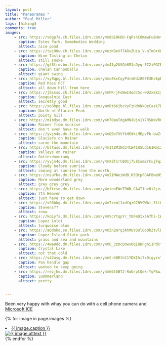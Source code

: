 ```yaml
--- 
layout: post
title: "Panaoramas "
author: "Paul Miller"
tags: [hiking]
comments: true
images: 
    - src: https://v0gp7a.ch.files.1drv.com/y4m8bE9kDD-FqPshCOKmwFuBHnvg3GaLMdIEE5EGGvW2Q8j0ZPbIaJ22zTxiNr-h4Xz7ao6rSXwL6S__cY8nzm_yrWGWqNq4q0QBHO2f9wBWG83zEsB6CDNQb__P0cebJSR1lXPMEujqrdXLOvEREozSCxTLpO6l2CNbyO4E_VoylyuP2cFtb5c1gqWrsW9JKja5ItDJL6UXDMrHKa6_R5_dA
      caption: Estes Park. Somebodies Wedding
      alttext: nice pond
    - src: https://tej00w.ch.files.1drv.com/y4mzK9eVf7ARvZUio_V-nTmOrXLEbB1-ezohmnpA9scff-S1HqDw4L839eH9kd8i1SzyJ5h7KWoKnYKBKc1W-zkIThH-R0ioaA-tcAW9jG53mWKmo9buuw1-X1pUIyAIyChoyB8UjD3J67VbE4E8VmApp5SiOjfXI1kUvN5N5RT-jlVyV28J2_x6ufiEiBdFBcfWMwkwsjXgBuPBld70JUf1Q
      caption: Wine Tasting in Chelan
      alttext: still smoke
    - src: https://gf8lrw.bn.files.1drv.com/y4m41g2USQh8M1sDyq-EC2iPGIReniorHTG4_rFSYvSCA2vIZNfxKn1yGJY7SFA_3BOkzmREZqNBSRqytPDQDV92w3qCMFJmENGyPDfDlEfjBGug5MQez2nxE5wfIbGbIAnNRm45cN9Fjns7mYfMkImIs4L1K8XqXcVmrqDkHhLy76d7ko66vAoWnN8a_XsJ3C_Dj6rlCP_Wpa7HTXJsZs74A
      caption: Chelan Cannonballs
      alttext: giant swing
    - src: https://vy8qpg.bl.files.1drv.com/y4mu8kvCqyP4rmKdz80EE3Kz6pENSKiqIswka_yZD4gMrm1Ko6aGmwwXyjl2z4VNjxxRmlHBDHrrcjOgCnPFBqaVhhWUcGtryYvk_Mx9wQjYi12MlBB5xSMfuxiGd5-pGDX_PvKwjZ7sRRvF1p-wlPXxikbAWxE_hgCvEhq2sdAs-CZ0Ml2p7oIdeZImLNEa1y-HxGZIlKCnK4yPIuJ76g48Q
      caption: Red Pass PCT
      alttext: all down hill from here
    - src: https://jbsssq.ch.files.1drv.com/y4mPR-jFoWwI4od7Sc-wD2xEkIyJavursgvE8rkBE5qdDvpei0BSLc-rAOXRUNiEwbMCVtq6bJgtlbsvPTpGDUm2Ly3JpbJzAZyLLOuFH5DYdAZPER2YT8R-93bDbEDP7Q7GUlejoVHj3o-fgc_vDwKwKHUK-qKgmKj_YzhBFgHu2lWjJI68jGr2LVErhNJnp6bUVXLG5YLTycvEJgHGhANBA
      caption: Snoqualmie East
      alttext: secretly good
    - src: https://xo8hpg.bl.files.1drv.com/y4mBtbXibcVyFzHdmNkOzCazk7BoamHodMSoZTabPhxNmtV8SdY0vqtmusCTOFHCNaObT0zdVI5kJjMK9tTnKi4r99kGCZHjv0Gcus3rHCUVPVVq3KP1sFKqSWtDEDDduzpknTMMRY5oTlY59wuY5AysIfbcWOwV_i6GR8dKHynRnpUPErk9QdTAoTmKCKz6hq5mi-GKysHfFSlquBTcmRnBw
      caption: North of Glacier Peak 
      alttext: pointy hill
    - src: https://m1bdyq.dm.files.1drv.com/y4m70aoTdgAMNJUjo1Y7RSWeVR6HrMVw4WhTp_uz_GKzlWEDOcZv0vxNXvunW8wUKaY70pSl6ANs4XfXBJb9yBRJPQazMhZTR2nK7TdlRia7x6ZvCY5ecFJrj65SsPU-8Vc9CvsCE_vtJMsjdbRfmwXY0G3YtdYZB3FCY2w8nR38SIserhXtS-Ps5IeTUW-kzWBNLdPadP4iCcUzISmrmMv9Q
      caption: Rainer from sunrise
      alttext: don't even have to walk
    - src: https://yvjm4q.dm.files.1drv.com/y4mQ0o7XVfkHEdkLMEpvFb-bwZrjxvJJRXMm4fqyKAntQZogZbPK-pFQ_50NAqU_neAYIq63TJw4W5c4vhjq070uJf_2BonGIlbHradc2oY0rgOu7vx3UGFm2rsK_Rr521AmIwvQyiS1V_JnnmY_nbhmNNFpcwVIACFiSrQh41mziolpN3coXWfagXmMbuSXk_eGE6JIZJzK9issBOXbSeHhw
      caption: Glaciers on Rainer
      alttext: carve the mountain
    - src: https://bltusq.dm.files.1drv.com/y4m1tZM3Nd34CW41RSLdi61Rm12ZaYqZjVRuVg4Qf_7dMeIDNAuDHaXcDz53CgVFMpG44qMwXi-Krb7c2Y_AzkMARIJuPQFXrwtHIECDZz4VsGmF1jbXmIWEjocy0_SGhFKes01Re2BfbUA03g7o2Ye_XTD2ZGz5nFKPS3uP0nqerdN7qXscRuI1q3O1yDrycNDq_Q9bsaYYQI9oXB8Va0ZFQ
      caption: Valleys on rainer 
      alttext: Gotterdumerang
    - src: https://yvjn4q.dm.files.1drv.com/y4mXZT1rCBO1j7L8Iom2rCujFq2V9mnemY516aNKu5wWMVW5gvZghHUuiJqYO_j0ZITws9FhI3K2Zjx-l7JIqwqPgGNrHoY8nCCAabkwrK3Te15svA3cXzEftcKW7TcMCGwmnNzbS7tg4BHwvg5QWit-TrR8hMm9RZ6dNUriJ8FcaH7duw3P2N04r4MT1jUF2Q6OC4l7tevM2HjiwunRTqjKw
      caption: Cloudy before sunrise
      alttext: coming at sunrise from the north.
    - src: https://nsufba.dm.files.1drv.com/y4mI1MWoiWdB_H3QtpFGAF8weH56_EJv25iaLLp-z8dpYx9XGYzxfvGCkSjMoR2M-WA26bNbj_0GR1Dn0a41MtDE0MpcwzqcC9MDUsN4VvQrLPsVPGmJ4oTxOVbl5B07WYkYHuAGKoViUW5XsOIqbfc1gIKRHSz9YzyWkc-7OGr8c8sr3tlXfHYhAvSKxQrCKS2pl614hVDC_bgejkmu28Vfw
      caption: More wonderland grey
      alttext: grey grey grey
    - src: https://bltrsq.dm.files.1drv.com/y4mieoEWoT9WN_CA4T1heUiJjvz0uOCY5Lv18ECECIvK94n2QgIFhyzMB_tnBz6bZc3-Kx_6VBss49Sm1aFf061dljQOIbMDad9FmQbt3go1omO4El6RifUD8uxvubaxO8ecq0Uu36zKLdaVA6V45EB6m_B98oBkFoBBuEJ0jDxbtjQlMMR6oDvVR2FWwARfgEriEAS0SlFB3AK3xse9kUCRw
      caption: 7th Heaven  
      alttext: just have to get down
    - src: https://v98bkg.dm.files.1drv.com/y4m7zeolJxdYgzG7BV9WAi_3lt0MVMYbAT9ifTWL6rkkDWe4y69XswRB_YV9lTqNj1-ORcnyg8F8pC2sdgjGSWHUkmoRAf4cKEzW_yL5I-bhP8yv0jf8YYTDdvEcz7LE8EKKROwi5a8If2BHTbCB3S97ORXS78C8ZSxGesqPpcdPXVjRbp3s36oYbAsBWwrvoi6SfMcmxpHpByKhAc-2NfQWw
      caption: Stevens??
      alttext: snow
    - src: https://kqiyfa.dm.files.1drv.com/y4mVcYtqpYr_tUFmOIx5A7hi-IW9ecCk-0eiNMJjFRDw5-bq1hDPtrzyBSGj3F_Hie_SPnvIwaXow3-aRogyvbzvgvAg9M8nejxnGdfsOvcDLLOmZ3WlyJeZ0gBi9kajlo9tmMcqV8nEUDdHLzs56bXAxGc5DiQtzPALH5uFOe2WC4xisvicbeJ-f9sDYlUeZRpp9GQFmgd4xDIyRxg6IyoGA
      caption: Lopez inlet
      alttext: turquoise blue
    - src: https://a0dnkq.sn.files.1drv.com/y4mZn2Hrq3AhMuYDUlGoOhZtvlPhcR3xtP7-EOnG6y-wffKPT2BWMfemrCv_ObOXnTt5RlzoMcns7iEYfMlZHjCkqnyjmqLVKNIXcz5XNLvsA03RueBwBNDx27fqGFpyXQQU7nHxW-U0cS0rQlJJn_2ITldCndJGbfxFvocTBwwcIiKFDEjEhbJx9_dieHOGslrcXGmi1CFErh5W5v4ElETYw
      caption: Lopez Island State park  
      alttext: grass and sea and mountains
    - src: https://4we9dq.dm.files.1drv.com/y4m6_3zmcQnwxUqI8DFgni1PdxfDz3IGf1Cn7aLij9f9WEGTj8OQYA8JDFh7hJneq69Xg3FG4EBjQT6oTA7hGVJzjLYmmPQbXW4QwDn-UtzPYG0nW4tLA5jqj0-YsuaTCspnI1Afq6S2cliNlDRCsNLhTfVDVv34Gn34n8ysoqQnq2rpooi1MbCrIRqO4wKIdou3dmF7Av4lkiJB8D1w2WRQw
      caption: Crystal Lake
      alttext: not that cold
    - src: https://s42osg.dm.files.1drv.com/y4mS-K0RlhC1YDXIhi7x9igyrx7II5sixNKZCg9-pTMtNBQkL52nFDy49XQ80c0ze9IgbA8jVugJt5VU2bNWeRv20I-kndsF2AMIIj2IMRtNsUgwO52h2EmA44lvVgS271TvoV5i3O4MY2UC9TQ0-SZjjV8Vz_zukleEVqDVZlC-WJSDDQfeYDhnPJUlAjzUB8LOdOkw0iox5qg-eAtI1MdSQ
      caption: Pan handle gap
      alttext: wanted to keep going
    - src: https://rezjhq.dm.files.1drv.com/y4m66t5BTJ-RoUrptQek-YqPSwimaAgY0ckVpCSHCZ6zEHemrsqddf2veJZkG-SGy-oVjaFI8Y8iasKaz0Wx8vZElWT-BVofYs9_SpcVKU1q2QCsDLQj6ozr_CCokcRCeADJ88nQja58IedDbMXzEIsGw2eR8D_dNGqWnGmPPpyL3FmOFK5cAyPsfdjcAOhggqeHiBOZ-zF-jeOrXwE37U4hg
      caption: Summmerland
      alttext: pretty

     
---
```


Been very happy with whay you can do with a cell phone camera and [Microsoft ICE](https://www.microsoft.com/en-us/research/product/computational-photography-applications/image-composite-editor/)

 {% for image in page.images %}
      <li><a href="{{ image.url }}">
      {{ image.caption }}<br/>
      <img alt="{{ image.alttext }}" src="https://images.weserv.nl/?w=650&url={{ image.url }}"> 
      </a></li>
 {% endfor %}
  